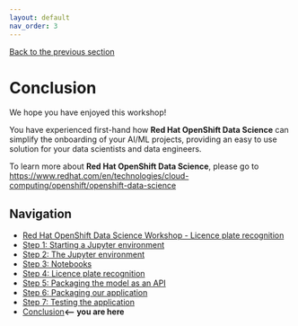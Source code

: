 ```yaml
---
layout: default
nav_order: 3
---
```

[Back to the previous section](step7.md)

# Conclusion

We hope you have enjoyed this workshop!

You have experienced first-hand how **Red Hat OpenShift Data Science** can simplify the onboarding of your AI/ML projects, providing an easy to use solution for your data scientists and data engineers.

To learn more about **Red Hat OpenShift Data Science**, please go to <https://www.redhat.com/en/technologies/cloud-computing/openshift/openshift-data-science>

## Navigation

<!-- startnav -->
* [Red Hat OpenShift Data Science Workshop - Licence plate recognition](index.md)
* [Step 1: Starting a Jupyter environment](step1.md)
* [Step 2: The Jupyter environment](step2.md)
* [Step 3: Notebooks](step3.md)
* [Step 4: Licence plate recognition](step4.md)
* [Step 5: Packaging the model as an API](step5.md)
* [Step 6: Packaging our application](step6.md)
* [Step 7: Testing the application](step7.md)
* [Conclusion](step8.md)**<-- you are here**
<!-- endnav -->
